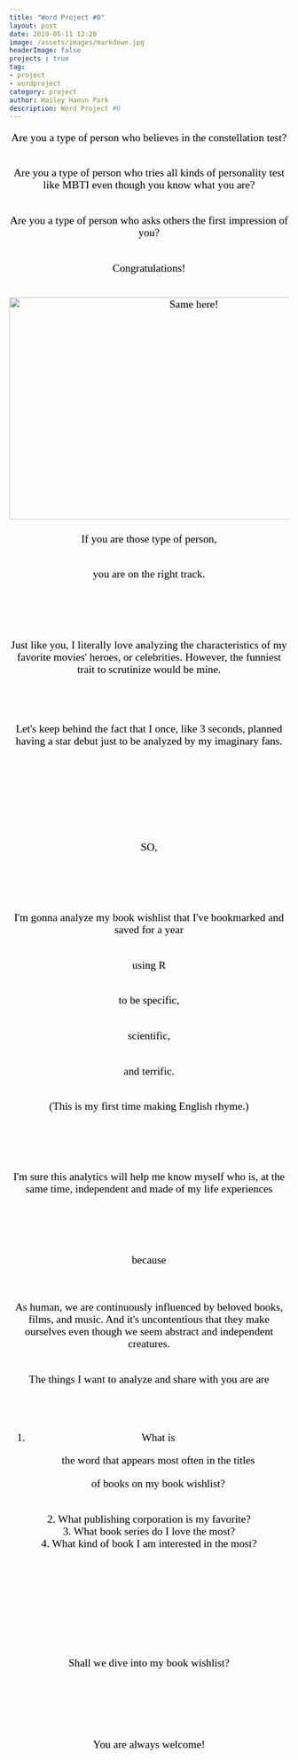 ```yaml
---
title: "Word Project #0"
layout: post
date: 2019-05-11 12:20
image: /assets/images/markdown.jpg
headerImage: false
projects : true
tag:
- project
- wordproject
category: project
author: Hailey Haeun Park
description: Word Project #0
---
```


<html>
<div style="text-align:center;
  font-family:Times new roman;
  font-size:140%;
  color:black">

Are you a type of person who believes in the constellation test? <br><br>


Are you a type of person who tries all kinds of personality test like MBTI even though you know what you are?<br><br>


Are you a type of person who asks others the first impression of you?<br><br>

Congratulations!<br><br>

​<img src="samehere.jpeg"
     alt="Same here!"
     height="400px"
     width="650px">

If you are those type of person, <br><br>

you are on the right track.<br><br><br>

​

Just like you, I literally love analyzing the characteristics of my favorite movies' heroes, or celebrities. However, the funniest trait to scrutinize would be mine.
<br><br><br>
​

Let's keep behind the fact that I once, like 3 seconds, planned having a star debut just to be analyzed by my imaginary fans.

​<br><br><br><br>

​

SO,

​<br><br><br>

I'm gonna analyze my book wishlist that I've bookmarked and saved for a year <br><br>

using R <br><br>

to be specific,<br><br>

scientific,<br><br>

and terrific.<br><br>

(This is my first time making English rhyme.)<br><br><br>

​

I'm sure this analytics will help me know myself who is, at the same time, independent and made of my life experiences<br><br><br>

​

because<br><br><br>



As human, we are continuously influenced by beloved books, films, and music. And it's uncontentious that they make ourselves even though we seem abstract and independent creatures.  <br><br>


The things I want to analyze and share with you are are<br><br>

​

1. What is <p style="font-color:red;">the word that appears most often in the titles</p> of books on my book wishlist?
<br>
2. What publishing corporation is my favorite?
<br>
3. What book series do I love the most?
<br>
4. What kind of book I am interested in the most?
<br><br><br><br>
​

​
​
<br><br>
​

Shall we dive into my book wishlist?

​<br><br>

​

You are always welcome!<br>

​</div>

</html>
